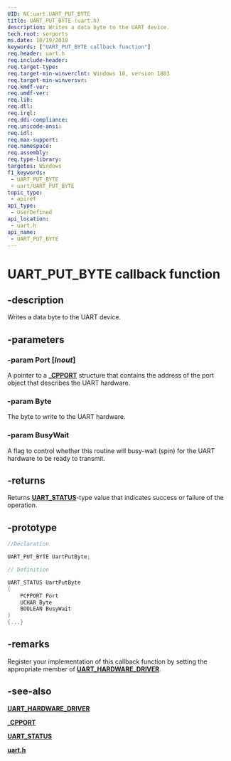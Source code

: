 ```yaml
---
UID: NC:uart.UART_PUT_BYTE
title: UART_PUT_BYTE (uart.h)
description: Writes a data byte to the UART device.
tech.root: serports
ms.date: 10/19/2018
keywords: ["UART_PUT_BYTE callback function"]
req.header: uart.h
req.include-header: 
req.target-type: 
req.target-min-winverclnt: Windows 10, version 1803
req.target-min-winversvr: 
req.kmdf-ver: 
req.umdf-ver: 
req.lib: 
req.dll: 
req.irql: 
req.ddi-compliance: 
req.unicode-ansi: 
req.idl: 
req.max-support: 
req.namespace: 
req.assembly: 
req.type-library: 
targetos: Windows
f1_keywords:
 - UART_PUT_BYTE
 - uart/UART_PUT_BYTE
topic_type:
 - apiref
api_type:
 - UserDefined
api_location:
 - uart.h
api_name:
 - UART_PUT_BYTE
---
```


# UART_PUT_BYTE callback function


## -description

Writes a data byte to the UART device.

## -parameters

### -param Port [_Inout_]

A pointer to a [**_CPPORT**](ns-uart-_cpport.md) structure that contains the  address of the port object that describes the UART hardware.

### -param Byte

The byte to write to the UART hardware.

### -param BusyWait

A flag to control whether this routine will busy-wait (spin) for the UART hardware to be ready to transmit.

## -returns

Returns [**UART_STATUS**](ne-uart-uart_status.md)-type value that indicates success or failure of the operation.

## -prototype

```cpp
//Declaration

UART_PUT_BYTE UartPutByte;

// Definition

UART_STATUS UartPutByte
(
	PCPPORT Port
	UCHAR Byte
	BOOLEAN BusyWait
)
{...}

```

## -remarks

Register your implementation of this callback function by setting the appropriate member of [**UART_HARDWARE_DRIVER**](ns-uart-_uart_hardware_driver.md).

## -see-also

[**UART_HARDWARE_DRIVER**](ns-uart-_uart_hardware_driver.md)

[**_CPPORT**](ns-uart-_cpport.md)

[**UART_STATUS**](ne-uart-uart_status.md)

[**uart.h**](index.md)